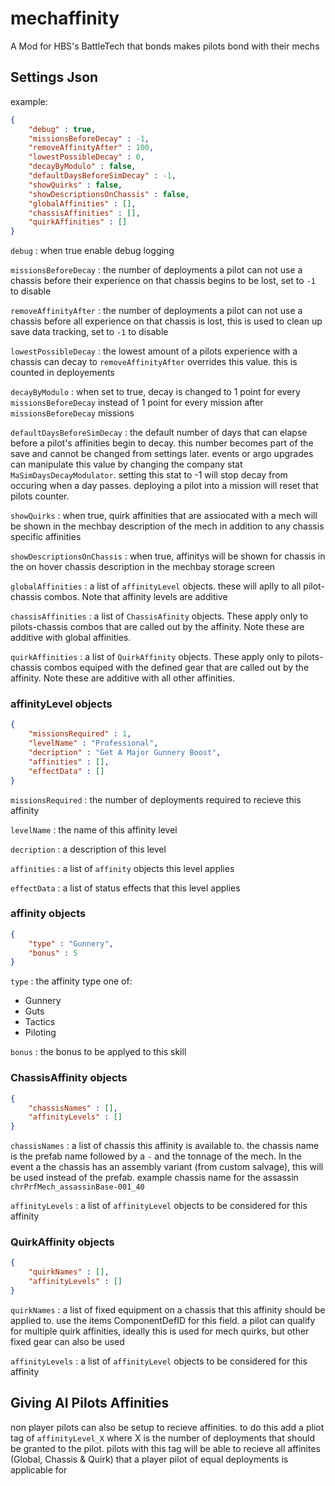 # mechaffinity

A Mod for HBS's BattleTech that bonds makes pilots bond with their mechs

## Settings Json

example:

```json
{
    "debug" : true,
    "missionsBeforeDecay" : -1,
    "removeAffinityAfter" : 100,
    "lowestPossibleDecay" : 0,
    "decayByModulo" : false,
    "defaultDaysBeforeSimDecay" : -1,
    "showQuirks" : false,
    "showDescriptionsOnChassis" : false,
    "globalAffinities" : [],
    "chassisAffinities" : [],
    "quirkAffinities" : []
}
```

`debug` : when true enable debug logging

`missionsBeforeDecay` : the number of deployments a pilot can not use a chassis before their experience on that chassis begins to be lost, set to `-1` to disable

`removeAffinityAfter` : the number of deployments a pilot can not use a chassis before all experience on that chassis is lost, this is used to clean up save data tracking, set to `-1` to disable

`lowestPossibleDecay` : the lowest amount of a pilots experience with a chassis can decay to `removeAffinityAfter` overrides this value. this is counted in deployements

`decayByModulo` : when set to true, decay is changed to 1 point for every `missionsBeforeDecay` instead of 1 point for every mission after `missionsBeforeDecay` missions

`defaultDaysBeforeSimDecay` : the default number of days that can elapse before a pilot's affinities begin to decay. this number becomes part of the save and cannot be changed from settings later. events or argo upgrades can
manipulate this value by changing the company stat `MaSimDaysDecayModulator`. setting this stat to -1 will stop decay from occuring when a day passes. deploying a pilot into a mission will reset that pilots counter.

`showQuirks` : when true, quirk affinities that are assiocated with a mech will be shown in the mechbay description of the mech in addition to any chassis specific affinities

`showDescriptionsOnChassis` : when true, affinitys will be shown for chassis in the on hover chassis description in the mechbay storage screen

`globalAffinities` : a list of `affinityLevel` objects. these will aplly to all pilot-chassis combos. Note that affinity levels are additive

`chassisAffinities` : a list of `ChassisAfinity` objects. These apply only to pilots-chassis combos that are called out by the affinity. Note these are additive with global affinities.

`quirkAffinities` : a list of `QuirkAffinity` objects. These apply only to pilots-chassis combos equiped with the defined gear that are called out by the affinity. Note these are additive with all other affinities.

### affinityLevel objects

```json
{
    "missionsRequired" : 1,
    "levelName" : "Professional",
    "decription" : "Get A Major Gunnery Boost",
    "affinities" : [],
    "effectData" : []
}
```

`missionsRequired` : the number of deployments required to recieve this affinity

`levelName` : the name of this affinity level

`decription` : a description of this level

`affinities` : a list of `affinity` objects this level applies

`effectData` : a list of status effects that this level applies

### affinity objects

```json
{
    "type" : "Gunnery",
    "bonus" : 5
}
```

`type` : the affinity type one of:

- Gunnery
- Guts
- Tactics
- Piloting

`bonus` : the bonus to be applyed to this skill

### ChassisAffinity objects

```json
{
    "chassisNames" : [],
    "affinityLevels" : []
}
```

`chassisNames` : a list of chassis this affinity is available to. the chassis name is the prefab name followed by a `-` and the tonnage of the mech. In the event a the chassis has an assembly variant (from custom salvage), this will be used instead of the prefab. example chassis name for the assassin `chrPrfMech_assassinBase-001_40`

`affinityLevels` : a list of `affinityLevel` objects to be considered for this affinity


### QuirkAffinity objects

```json
{
    "quirkNames" : [],
    "affinityLevels" : []
}
```

`quirkNames` : a list of fixed equipment on a chassis that this affinity should be applied to. use the items ComponentDefID for this field. a pilot can qualify for multiple quirk affinities, ideally this is used for mech quirks, but other fixed gear can also be used

`affinityLevels` : a list of `affinityLevel` objects to be considered for this affinity


## Giving AI Pilots Affinities

non player pilots can also be setup to recieve affinities. to do this add a pliot tag of `affinityLevel_X` where X is the number of deployments that should be granted to the pilot. pilots with this tag will be 
able to recieve all affinites (Global, Chassis & Quirk) that a player pilot of equal deployments is applicable for
